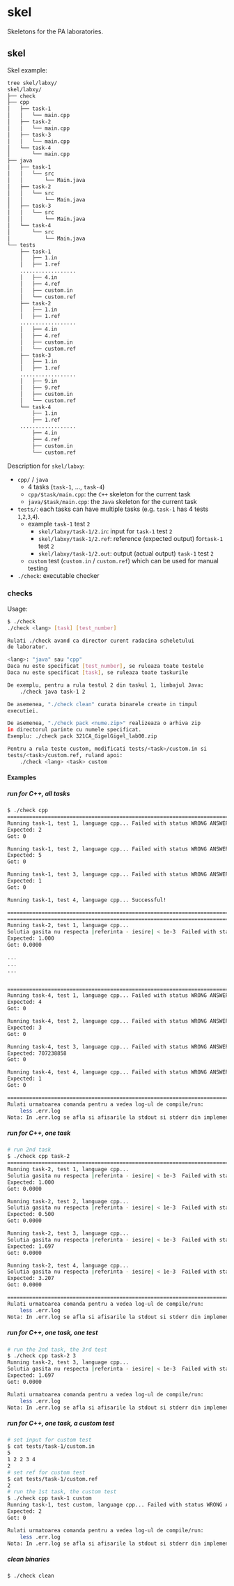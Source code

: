 # skel

Skeletons for the PA laboratories.

## skel

Skel example:
```bash
tree skel/labxy/
skel/labxy/
├── check
├── cpp
│   ├── task-1
│   │   └── main.cpp
│   ├── task-2
│   │   └── main.cpp
│   ├── task-3
│   │   └── main.cpp
│   └── task-4
│       └── main.cpp
├── java
│   ├── task-1
│   │   └── src
│   │       └── Main.java
│   ├── task-2
│   │   └── src
│   │       └── Main.java
│   ├── task-3
│   │   └── src
│   │       └── Main.java
│   └── task-4
│       └── src
│           └── Main.java
└── tests
    ├── task-1
    │   ├── 1.in
    │   ├── 1.ref
    ..................
    │   ├── 4.in
    │   ├── 4.ref
    │   ├── custom.in
    │   └── custom.ref
    ├── task-2
    │   ├── 1.in
    │   ├── 1.ref
    ..................
    │   ├── 4.in
    │   ├── 4.ref
    │   ├── custom.in
    │   └── custom.ref
    ├── task-3
    │   ├── 1.in
    │   ├── 1.ref
    ..................
    │   ├── 9.in
    │   ├── 9.ref
    │   ├── custom.in
    │   └── custom.ref
    └── task-4
        ├── 1.in
        ├── 1.ref
    ..................
        ├── 4.in
        ├── 4.ref
        ├── custom.in
        └── custom.ref
```

Description for `skel/labxy`:

* `cpp/` / `java`
  * 4 tasks (`task-1`, ..., `task-4`)
  * `cpp/$task/main.cpp`: the `C++` skeleton for the current task
  * `java/$task/main.cpp`: the `Java` skeleton for the current task
* `tests/`: each tasks can have multiple tasks (e.g. `task-1` has 4 tests `1`,`2`,`3`,`4`).
  * example `task-1` test `2`
    * `skel/labxy/task-1/2.in`: input for `task-1` test `2`
    * `skel/labxy/task-1/2.ref`: reference (expected output) for`task-1` test `2`
    * `skel/labxy/task-1/2.out`: output (actual output) `task-1` test `2`
  * `custom` test (`custom.in` / `custom.ref`) which can be used for manual testing
* `./check`: executable checker

### checks
Usage:
```bash
$ ./check
./check <lang> [task] [test_number]

Rulati ./check avand ca director curent radacina scheletului
de laborator.

<lang>: "java" sau "cpp"
Daca nu este specificat [test_number], se ruleaza toate testele
Daca nu este specificat [task], se ruleaza toate taskurile

De exemplu, pentru a rula testul 2 din taskul 1, limbajul Java:
	./check java task-1 2

De asemenea, "./check clean" curata binarele create in timpul
executiei.

De asemenea, "./check pack <nume.zip>" realizeaza o arhiva zip
in directorul parinte cu numele specificat.
Exemplu: ./check pack 321CA_GigelGigel_lab00.zip

Pentru a rula teste custom, modificati tests/<task>/custom.in si
tests/<task>/custom.ref, ruland apoi:
	./check <lang> <task> custom
```

#### Examples
##### run for C++, all tasks
```bash
$ ./check cpp
=========================================================================================
Running task-1, test 1, language cpp... Failed with status WRONG ANSWER!
Expected: 2
Got: 0

Running task-1, test 2, language cpp... Failed with status WRONG ANSWER!
Expected: 5
Got: 0

Running task-1, test 3, language cpp... Failed with status WRONG ANSWER!
Expected: 1
Got: 0

Running task-1, test 4, language cpp... Successful!

=========================================================================================
=========================================================================================
Running task-2, test 1, language cpp...
Solutia gasita nu respecta |referinta - iesire| < 1e-3	Failed with status WRONG ANSWER!
Expected: 1.000
Got: 0.0000

...
...
...


=========================================================================================
Running task-4, test 1, language cpp... Failed with status WRONG ANSWER!
Expected: 4
Got: 0

Running task-4, test 2, language cpp... Failed with status WRONG ANSWER!
Expected: 3
Got: 0

Running task-4, test 3, language cpp... Failed with status WRONG ANSWER!
Expected: 707238858
Got: 0

Running task-4, test 4, language cpp... Failed with status WRONG ANSWER!
Expected: 1
Got: 0

=========================================================================================
Rulati urmatoarea comanda pentru a vedea log-ul de compile/run:
	less .err.log
Nota: In .err.log se afla si afisarile la stdout si stderr din implementarea voastra.
```

##### run for C++, one task
```bash
# run 2nd task
$ ./check cpp task-2
=========================================================================================
Running task-2, test 1, language cpp...
Solutia gasita nu respecta |referinta - iesire| < 1e-3	Failed with status WRONG ANSWER!
Expected: 1.000
Got: 0.0000

Running task-2, test 2, language cpp...
Solutia gasita nu respecta |referinta - iesire| < 1e-3	Failed with status WRONG ANSWER!
Expected: 0.500
Got: 0.0000

Running task-2, test 3, language cpp...
Solutia gasita nu respecta |referinta - iesire| < 1e-3	Failed with status WRONG ANSWER!
Expected: 1.697
Got: 0.0000

Running task-2, test 4, language cpp...
Solutia gasita nu respecta |referinta - iesire| < 1e-3	Failed with status WRONG ANSWER!
Expected: 3.207
Got: 0.0000

=========================================================================================
Rulati urmatoarea comanda pentru a vedea log-ul de compile/run:
	less .err.log
Nota: In .err.log se afla si afisarile la stdout si stderr din implementarea voastra.
```

##### run for C++, one task, one test
```bash
# run the 2nd task, the 3rd test
$ ./check cpp task-2 3
Running task-2, test 3, language cpp...
Solutia gasita nu respecta |referinta - iesire| < 1e-3	Failed with status WRONG ANSWER!
Expected: 1.697
Got: 0.0000

Rulati urmatoarea comanda pentru a vedea log-ul de compile/run:
	less .err.log
Nota: In .err.log se afla si afisarile la stdout si stderr din implementarea voastra.
```

##### run for C++, one task, a custom test
```bash
# set input for custom test
$ cat tests/task-1/custom.in
5
1 2 2 3 4
2
# set ref for custom test
$ cat tests/task-1/custom.ref
2
# run the 1st task, the custom test
$ ./check cpp task-1 custom
Running task-1, test custom, language cpp... Failed with status WRONG ANSWER!
Expected: 2
Got: 0

Rulati urmatoarea comanda pentru a vedea log-ul de compile/run:
	less .err.log
Nota: In .err.log se afla si afisarile la stdout si stderr din implementarea voastra.
```

##### clean binaries
```bash
$ ./check clean
```
